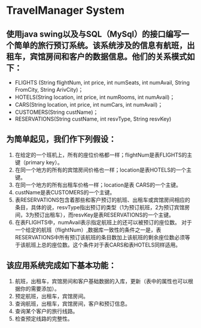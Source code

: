 # TravelManager System
## 使用java swing以及与SQL（MySql）的接口编写一个简单的旅行预订系统。该系统涉及的信息有航班，出租车，宾馆房间和客户的数据信息。他们的关系模式如下：
- FLIGHTS (String flightNum, int price, int numSeats, int numAvail, String FromCity, String ArivCity)；
- HOTELS(String location, int price, int numRooms, int numAvail)；
- CARS(String location, int price, int numCars, int numAvail)；
- CUSTOMERS(String custName)；
- RESERVATIONS(String custName, int resvType, String resvKey) 
## 为简单起见，我们作下列假设：
1. 在给定的一个班机上，所有的座位价格都一样；flightNum是表FLIGHTS的主键（primary key）。
2. 在同一个地方的所有的宾馆房间价格也一样；location是表HOTELS的一个主键。
3. 在同一个地方的所有出租车价格一样；location是表 CARS的一个主键。
4. custName是表CUSTOMERS的一个主键。
5. 表RESERVATIONS包含着那些和客户预订的航班、出租车或宾馆房间相应的条目，具体的说，resvType指出预订的类型（1为预订航班，2为预订宾馆房间，3为预订出租车），而resvKey是表RESERVATIONS的一个主键。
6. 在表FLIGHTS中，numAvail表示指定航班上的还可以被预订的座位数。
对于一个给定的航班（flightNum）,数据库一致性的条件之一是，表RESERVATIONS中所有预订该航班的条目数加上该航班的剩余座位数必须等于该航班上总的座位数。这个条件对于表CARS和表HOTELS同样适用。

## 该应用系统完成如下基本功能：
1. 航班，出租车，宾馆房间和客户基础数据的入库，更新（表中的属性也可以根据你的需要添加）。
2. 预定航班，出租车，宾馆房间。
3. 查询航班，出租车，宾馆房间，客户和预订信息。
4. 查询某个客户的旅行线路。
5. 检查预定线路的完整性。
